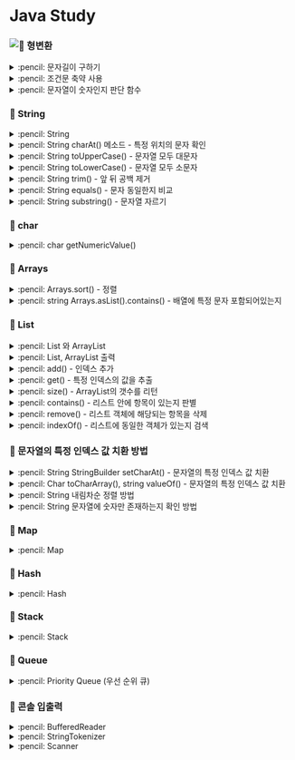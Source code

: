 # Java Study

### ![:pushpin: 형변환]()

<details>
<summary> :pencil: 문자길이 구하기  </summary>
<div markdown="1">

## int 자리수 구하기

```java
int n = 1234;
int length = (int)(Math.log10(n) + 1);

System.out.println("length: " + length);
```

## string 문자 길이 구하기

```java
String s = "abcde";

System.out.println("length: " + s.length());
```

</div>
</details>

<details>
<summary> :pencil: 조건문 축약 사용  </summary>
<div markdown="1">

## 조건문 사용하기

```java
public class EvenOrOdd {
    String evenOrOdd(int num) {
        return num % 2 == 0 ? "Even" : "Odd";
    }

    public static void main(String[] args) {
        EvenOrOdd evenOrOdd = new EvenOrOdd();

        System.out.println("결과: " + evenOrOdd.evenOrOdd(2));
        System.out.println("결과: " + evenOrOdd.evenOrOdd(3));
    }
}
```

</div>
</details>

<details>
<summary> :pencil: 문자열이 숫자인지 판단 함수  </summary>
<div markdown="1">

## 문자열이 숫자인지 판단 함수

```java
public class Example {

    public static void main(String[] args){
        System.out.println(isNumeric("1"));
        System.out.println(isNumeric("q1k"));
    }

    public static boolean isNumeric(String input){
        try{
            Integer.parseInt(input);
            return true;
        }
        catch(NumberFormatException e){
            return false;
        }
    }
}
```

</div>
</details>

### :pushpin: String

<details>
<summary> :pencil: String  </summary>
<div markdown="1">

## long 타입을 string 으로 변환

- String.valueOf()
  - 파라미터가 null 이면 문자열 null 을 만들어서 담음
- Casting
  - 대상이 null 이면 MullPointerException 발생
  - Object 값이 String 이 아니면 ClassCastException 발생
- "".toString()
  - 대상이 null 이면 NullPointerException 발생
  - Object 에 담긴 값이 String 이 아니라도 출력

### :one: 덧셈연산자

두개의 피연산자 중 어느 한쪽이라도 string 이면 연산 결과는 string 이 된다.

```java
public class StringCasting {

    public static void main(String[] args) {
        String s = "" + n;
    }
}
```

### :two: String.valueOf()

```java
public class StringCasting {

    public static void main(String[] args) {
        int num = 123;
        String strValue = String.valueOf(num);

        long num2 = 12345;
        String strValue = String.valueOf(num2); // long 을 string 으로 변환
    }
}
```

## long 을 string 으로 변환 후 뒤집기

```java
class Solution {

    public int[] solution(long n) {
        String s = String.valueOf(n);
        StringBuilder sb = new StringBuiler(s);
        sb = sb.reverse();
        String[] ss = sb.toString().split("");

        int[] answer = new int[ss.length];
        for (int i = 0; i < ss.length; i++) {
            answer[i] = Integer.parseInt(ss[i]);
        }

        return answer;
    }
}
```

</div>
</details>

<details>
<summary> :pencil: String charAt() 메소드 - 특정 위치의 문자 확인  </summary>
<div markdown="1">

## charAt()

문자열에서 특정 위치의 문자가 무엇인지 확인하는 메소드

```java
public class GetNumerValueEx {

    public static void main(String[] args) {
        String s = "Hello java";

        char ca = s.charAt(0);
        char cb = s.charAt(1);
        char cc = s.charAt(2);

        System.out.println("첫번째 문자: "+ ca);
        System.out.println("두번째 문자: "+ cb);
        System.out.println("세번째 문자: "+ cc);
    }
}
```

</div>
</details>

<details>
<summary> :pencil: String toUpperCase() - 문자열 모두 대문자  </summary>
<div markdown="1">

## toUpperCase()

대상 문자열을 모두 대문자로 변환

```java
String str1 = "hello java"

System.out.println(str1.toUpperCase());
// 출력: HELLO JAVA
```

</div>
</details>

<details>
<summary> :pencil: String toLowerCase() - 문자열 모두 소문자  </summary>
<div markdown="1">

## toLowerCase()

대상 문자열을 모두 소문자로 변환

```java
String str1 = "HELLO JAVA"

System.out.println(str1.toLowerCase());
// 출력: hello java
```

</div>
</details>

<details>
<summary> :pencil: String trim() - 앞 뒤 공백 제거  </summary>
<div markdown="1">

## trim()

대상 문자열의 앞 뒤 공백 문자를 모두 제거하여 리턴해준다.

```java
String str1 = "   공백 제거   ";

System.out.println(str1.trim());
// 출력: 공백 제거
```

</div>
</details>

<details>
<summary> :pencil: String equals() - 문자 동일한지 비교  </summary>
<div markdown="1">

## equals()

- 가지고 있는 값이 동일하면 true 출력
- == 을 사용하면 주소값을 비교

### ==

```java
Stirng str1 = "Hello";
Stirng str2 = "Hello";
Stirng str3 = new String("Hello");

System.out.println(str1 == str2); // true
System.out.println(str1 == str3); // false
```

### A.equals(B)

```java
Stirng str1 = "Hello";
Stirng str2 = "Hello";
Stirng str3 = new String("Hello");

System.out.println(str1.equals(str2)); // true
System.out.println(str1.equals(str3)); // true
```

- object 에서 사용하면 위와 같이 결과가 제대로 나오지 않는다.

</div>
</details>

<details>
<summary> :pencil: String substring() - 문자열 자르기  </summary>
<div markdown="1">

## substring()

```java
public class Test{
    public static void main(String[] args){
        String str = "ABCDEFG";

        str.substring(3); // 결과값: DEFG
        str.substring(3,5); // 결과값: DE
        str.substring(str.length()-3, str.length()); // 결과값: EFG
    }
}
```

</div>
</details>

### :pushpin: char

<details>
<summary> :pencil: char getNumericValue()  </summary>
<div markdown="1">

## getNumericValue()

```java
public class GetNumerValueEx {

    public static void main(String[] args) {
        String s = "342"

        char ca = s.charAt(0);
        char cb = s.charAt(1);
        char cc = s.charAt(2);

        int ia = Character.getNumericValue(ca);
        int ib = Character.getNumericValue(ca);
        int ic = Character.getNumericValue(ca);

        System.out.println(ia + ib + ic);
    }
}
```

</div>
</details>

### :pushpin: Arrays

<details>
<summary> :pencil: Arrays.sort() - 정렬 </summary>
<div markdown="1">

## Arrays.sort()

- java.util.Arrays 클래스
- 정렬 메소드
- Arrays 클래스는 배열의 복사, 항목 정렬, 검색과 같은 배열 조작 기능을 가지고 있음

### :one: 오름차순 정렬

```java
import java.util.Arrays;

public class Sort {
    public static void main(String[] args) {
        int arr[] = {9, 8, 47, 6, 15, 0, 90};
        Arrays.sort(arr);

        for(int i: arr) {
            System.out.println(i);
        }
    }
}
```

### :two: 내림차순 정렬

```java
import java.util.Arrays;
import java.util.Collections;

public class Sort {
    public static void main(String[] args) {
        integer arr[] = {9, 8, 47, 6, 15, 0, 90};
        Arrays.sort(arr, Collections.reverseOrder());

        for(int i: arr) {
            System.out.println(i);
        }
    }
}
```

### :three: 부분 정렬

시작 index, 끝 index를 넣어 일부분만 정렬할 수 있다.

```java
import java.util.Arrays;

public class Sort {
    public static void main(String[] args) {
        int arr[] = {9, 8, 47, 6, 15, 0, 90};
        Arrays.sort(arr, 0, 4);

        for(int i: arr) {
            System.out.println(i);
        }
    }
}
```

</div>
</details>

<details>
<summary> :pencil: string Arrays.asList().contains() - 배열에 특정 문자 포함되어있는지  </summary>
<div markdown="1">

## Arrays.asList(yourArray).contains(yourValue)

스트링 배열에서 특정 문자열이 포함되어있는지 확인하기

```java
import java.util.Arrays;

public class ContainsTest {

    public static void main(String[] args) {
        Arrays.asList("gif", "png", "jpg", "bmp").contains("exe"); // false
        Arrays.asList("gif", "png", "jpg", "bmp").contains("png"); // true
        Arrays.asList("gif", "png", "jpg", "bmp").contains("bat"); // false
    }
}
```

</div>
</details>

### :pushpin: List

<details>
<summary> :pencil: List 와 ArrayList  </summary>
<div markdown="1">

## List 와 ArrayList

- `List` = Interface
- `ArrayList` = Class <br/>
  List 와 ArrayList의 가장 큰 차이는 크기가 정해져 있지 않고 동적으로 변한다. <br/>
  예를 들어, 배열의 크기가 5라면 5개 이상의 값을 담을 수 없지만 list는 크기가 정해져있지 않아 원하는 만큼 값을 담을 수 있다. <br/>
  List 에는 ArrayList, Vector, LinkedList 등의 인터페이스를 구현한 자료형이 있다. <br/>
  즉, List 인터페이스 안에 ArrayList 클래스가 포함되어 있다.

```java
List<자료형> list = new ArraryList<>();
ArrayList<자료형> list = new ArrayList<>();
```

</div>
</details>

<details>
<summary> :pencil: List, ArrayList 출력  </summary>
<div markdown="1">

## List, ArrayList 출력

```java
public class test{
    public static void main(String[] args) {

        List<String> TestList = new ArrayList<String>();

        TestList.add("apple");
        TestList.add("ant");
        TestList.add("flower");

        /* 콘솔 출력 */
        // method 1
        for(String data: TestList){
            System.out.println(data);
        }

        // method 2
        for(for i = 0; i < TestList.size(); i++){
            System.out.println(TestList.get(i));
        }

        // method 3
        keyList.forEach(System.out::println);

        /* TestList 전체 출력 */
        System.out.println(TestList.toString());

    }
}
```

</div>
</details>

<details>
<summary> :pencil: add() - 인덱스 추가  </summary>
<div markdown="1">

## add()

```java
// List<String> pitches = new ArrayList<>();
ArrayList pitches = new ArrayList();

// 삽입할 위치 지정
pitches.add(0, "123");
```

</div>
</details>

<details>
<summary> :pencil: get() - 특정 인덱스의 값을 추출  </summary>
<div markdown="1">

## get()

```java
System.out.println(pitches.get(1));
```

</div>
</details>

<details>
<summary> :pencil: size() -  ArrayList의 갯수를 리턴  </summary>
<div markdown="1">

## size()

```java
System.out.println(pitches.size());
```

</div>
</details>

<details>
<summary> :pencil: contains() -  리스트 안에 항목이 있는지 판별  </summary>
<div markdown="1">

## contains()

```java
System.out.println(pitches.contains("123"));
// 포함된 값일 경우 true 반환
```

</div>
</details>

<details>
<summary> :pencil: remove() -  리스트 객체에 해당되는 항목을 삭제  </summary>
<div markdown="1">

## remove()

- 객체

```java
System.out.println(pitches.remove("123"));
// 삭제한 결과 true, false 를 리턴
```

- 인덱스

```java
System.out.println(pitches.remove(0));
// 삭제한 결과 삭제한 항목을 리턴
```

</div>
</details>

<details>
<summary> :pencil: indexOf() - 리스트에 동일한 객체가 있는지 검색  </summary>
<div markdown="1">

## ArrayList.indexOf()

- indexof(object o)는 인자로 객체를 받는다.
- 리스트의 안쪽부터 인자와 동일한 객체가 있는지 찾는다.
- 존재하면 그 인덱스를 리턴한다.
- 존재하지 않는다면 -1 리턴한다.

### example :one:

```java
String[] fruitsArr = {"apple", "banana", "apple", "mango"};
ArrayList<String> fruits = new ArrayList<>(Arrays.asList(fruitsArray));
System.out.println("indexOF(apple): " + fruits.indexOf("apple")); // 0
System.out.println("indexOF(kiwi): " + fruits.indexOf("kiwi")); // -1
```

### example :two:

```java
int[] arr = {1,8,5,69,75,15,10};

int cellsIndex = Arrays.asList(arr).indexOf(75);
System.out.println("searched index " + cellsIndex); // 0
```

</div>
</details>

### :pushpin: 문자열의 특정 인덱스 값 치환 방법

<details>
<summary> :pencil: String StringBuilder setCharAt() - 문자열의 특정 인덱스 값 치환  </summary>
<div markdown="1">

## setCharAt()

- 문자열의 특정 인덱스에 있는 문자를 효율적으로 교체

```java
class Solution {
    public String solution(String phone_number) {
        String answer = "";
        int length = phone_number.length();
        StringBuilder sb = new StringBuilder(phone_number);

        for(int i = 0; i < length - 4; i++){
            sb.setCharAt(i, '*');
        }
        answer = sb.toString();
        return answer;
    }
}
```

</div>
</details>

<details>
<summary> :pencil: Char toCharArray(), string valueOf() - 문자열의 특정 인덱스 값 치환  </summary>
<div markdown="1">

## 문자열의 특정 인덱스 값 치환

```java
class Main {
    public static void main(String[] args) {
        String str = "Hello World";
        char ch = "_";
        int pos = 5;

        // 주어진 문자열을 문자 array 로 치환
        char[] chars = str.toCharArray();

        // char array의 지정된 위치에 있는 문자 교체
        chars[pos] = ch;

        // 문자 array을 다시 문자열로 치환
        str = String.valueOf(chars);
    }
}
```

</div>
</details>

<details>
<summary> :pencil: String 내림차순 정렬 방법  </summary>
<div markdown="1">

## String 내림차순 정렬 방법

```java
import java.util.Arrays;

public class ReverStr {
    public String reversStr(String str){
        char[] ch = str.thCharArray();
        Arrays.sort(ch);
        return new StringBuilder(new String(ch)).reverse().toString();
    }
}
```

</div>
</details>

<details>
<summary> :pencil: String 문자열에 숫자만 존재하는지 확인 방법 </summary>
<div markdown="1">

## matches()

```java
final String REGEX = "[0-9]+";
String test = "1234";

if(test.matches(REGEX)) {
    System.out.println("숫자만 있습니다.");
}else{
    System.out.println("숫자 외에 다른 값이 존재합니다.");
}
```

</div>
</details>

### :pushpin: Map

<details>
<summary> :pencil: Map </summary>
<div markdown="1">

# 맵 (Map)

맵은 대응 관계를 쉽게 표현할 수 있게 해주는 자료형이다. 맵은 사전(dictionary)과 비슷하다.<br/>
리스트나 배열처럼 순차적으로 해당 요소 값을 구하지 않고 key를 통해 value를 얻는다. 맵(Map)의 가장 큰 특징이라면 key로 value의 값을 얻는다는 것이다. <br/>
helloWorld라는 단어를 찾기 위해 사전의 내용을 순차적으로 모두 검색하는 것이 아니라 helloWorld라는 단어가 있는 곳을 바로 확인할 수 있는 것이다.

- Map 역시 List 와 마찬가지로 인터페이스이다.
- Map 자료형: HashMap, LinkedHashMap, TreeMap 등

## HashMap

자바의 Map 중 가장 기본적인 Map이 HashMap 이다.

### put

- Map에 key, value 데이터 추가하기
- Key, Value에 String 이외의 자료형은 사용할 수 없다.

```java
import java.util HashMap;

public class Sample {
    public static void main(String[] args) {
        HashMap<String, String> map = new HashMap<>();
        map.put("people", "사람");
        map.put("soccer", "축구");
    }
}
```

### get

key에 해당하는 value 값을 얻기 위해서는 get 메서드를 사용

```java
import java.util HashMap;

public class Sample {
    public static void main(String[] args) {
        HashMap<String, String> map = new HashMap<>();
        map.put("people", "사람");
        map.put("soccer", "축구");
        System.out.println(map.get("people"));
    }
}

```

```
출력: 사람
```

### containsKey

맵(Map)에 해당 키(key)가 있는지를 조사하여 그 유무를 참, 거짓으로 리턴한다.

```java
import java.util HashMap;

public class Sample {
    public static void main(String[] args) {
        HashMap<String, String> map = new HashMap<>();
        map.put("people", "사람");
        map.put("soccer", "축구");
        System.out.println(map.containsKey("people"));
    }
}

```

```
true
```

### remove

맵(Map)의 항목을 삭제하는 메서드로 key 값에 해당되는 아이템(key, value)을 삭제한 후 그 value 값을 반환한다.

```java
import java.util HashMap;

public class Sample {
    public static void main(String[] args) {
        HashMap<String, String> map = new HashMap<>();
        map.put("people", "사람");
        map.put("soccer", "축구");
        System.out.println(map.remove("people"));
    }
}
```

```
사람
```

### size

맵(Map)의 개수를 반환한다.

```java
import java.util HashMap;

public class Sample {
    public static void main(String[] args) {
        HashMap<String, String> map = new HashMap<>();
        map.put("people", "사람");
        map.put("soccer", "축구");
        System.out.println(map.size());
    }
}
```

```
2
```

### keySet

맵(Map)의 모든 Key를 모아서 반환한다.

```java
import java.util HashMap;

public class Sample {
    public static void main(String[] args) {
        HashMap<String, String> map = new HashMap<>();
        map.put("people", "사람");
        map.put("soccer", "축구");
        System.out.println(map.keySet());
    }
}
```

```
[soccer, people]
```

keySet() 메서드는 Map의 모든 Key를 모아서 Set 자료형으로 리턴한다.
Set 자료형은 아래의 코드로 List 자료형으로 바꾸어 사용할 수도 있다.

```java
List<String> keyList = new ArrayList<>(map.keySet());
```

### getOrDefault

찾는 키가 존재한다면 찾는 키의 값을 반환하고 없다면 dafault 값을 반환하는 메서드

#### :pushpin: 사용방법

```java
getOrDefault(Object key, V DefalutValue)
```

- key: map 요소의 키이다.
- dafaultValue: 지정된 키로 매핑된 값이 없거나 null 이면 반환하는 기본 값이다.

#### :pushpin: 예제

```java
import java.util.HashMap;

public class Example {
    public static void main(String arg[]) {
        String[] abc = {"A", "B", "C", "C"};
        HashMap<String, Integer> hashmap = new HashMap<>();

        for(String key: abc) {
            hashmap.put(key, hashmap.getOrDefault(key, 0) + 1);
        }

        System.out.println("출력결과: " + hashmap);
        // 출력결과: {A=1, B=1, C=2}
    }
}
```

</div>
</details>

### :pushpin: Hash

<details>
<summary> :pencil: Hash </summary>
<div markdown="1">

## Hash?

- ArrayList 는 내부 인덱스를 이용하여 검색이 한번에 이루어지기 때문에 빠른 검색 속도를 보장하는 반면, 데이터의 추가 삭제 시 많은 데이터가 밀리거나 당겨지기 때문에 많은 시간이 소요
- LinkedList 는 추가 삭제 시 인근 노드들의 참조값만 수정해줌으로써 처리가 가능하지만 데이터를 검색할 경우, 해당 노드를 찾기 위해 처음부터 순회 검색을 해야하기 때문에 데이터의 수가 많아질수록 효율이 떨어지는 구조
- 이러한 한계를 극복하기 위해 제시된 방법 -> `Hash`
- Hash는 내부적으로 배열을 사용하여 데이터를 저장하므로 빠른 검색속도를 가짐
- 데이터 추가 삭제 시 기존 데이터를 밀어내거나 당기는 작업이 필요없도록 특별한 알고리즘을 이용하여 데이터와 연관된 고유한 숫자를 만들어 낸 뒤 이를 인덱스로 사용
- Hash가 내부적으로 사용하는 배열을 Hash Table 이라고 하며 크기에 따라 성능차이가 날 수 있음

## Hash Table?

- key-value 에서 key를 테이블에 저장할 때 key 값을 Hash Method를 이용하여 계산 수행, 그 결과값을 배열의 인덱스로 사용하여 저장하는 방식

## HashSet

- null 값 허용
- :star: 중복을 허용하지 않음

### 중복을 어떻게 제거하는가?

객체를 저장하기 전에 객체의 hashCode() 메소드를 호출해서 해시코드를 얻어 낸 후 다음 저장되어 있는 객체들의 해시 코드와 비교한 뒤 같은 해시 코드가 있다면 다시 equals() 메소드로 두 객체를 비교하여 true가 나오면 동일한 객체로 판단하고 중복 저장을 하지 않는다.

### HashSet 변수 선언

- HashSet<데이터타입> 변수명 = new HashSet<데이터타입>();

```java
HashSet<integer> set = new HashSet<Integer>();
HashSet<String> set2 = new HashSet<string>();
```

### HashSet 값 추가

- add(value) 메소드를 사용하여 값을 추가

```java
public class HashSetTest {
    public static void main(String[] args) {
        HashSet<Integer> set = new HashSet<Integer>();

        set.add(1);
        set.add(2);
        set.add(3);
        set.add(1)'
    }
}
```

### HashSet 값 삭제

- remove(value) 메소드를 사용하면 원하는 value 값만 삭제

```java
public class HashSetTest {
    public static void main(String[] args) {
        // Integer
        HashSet<Integer> set = new HashSet<Integer>();
        set.remove(1);
        set.clear();
    }
}
```

### HashSet 값 크기 구하기

- size() 메소드를 사용하여 현재 HashSet의 크기를 구할 수 있음
- 중복값이 들어오면 자동으로 제거

```java
public class HashSetTest {
    public static void main(String[] args) {
        // Integer
        HashSet<Integer> set = new HashSet<Integer>();
        set.add(1);
        set.add(2);
        set.add(3);
        set.add(1);
        System.out.println("set의 크기: " + set.size()); // 출력: 3
    }
}
```

### HashSet 데이터 출력하기

- 하나의 객체를 가져오고 싶을 경우 Iterator를 사용하여 가져올 수 있음

```java
public class HashSetTest {
    public static void main(String[] args) {
        // Integer
        HashSet<Integer> set = new HashSet<Integer>();
        set.add(1);
        set.add(2);
        set.add(3);
        set.add(1);
        System.out.println("set의 크기: " + set.size()); // 출력: 3

        // Integer 출력
        Iterator iter = set.iterator();
        while(iter.hasNext()) {
            System.out.print(ler.next() + " " );
        }
    }
}
```

### HashSet 검색하기

- 내부의 원하는 값을 검색할 경우 contains(value) 메소드를 사용

```java
public class HashSetTest {
    public static void main(String[] args) {
        // Integer
        HashSet<Integer> set = new HashSet<Integer>();
        set.add(1);
        set.add(2);
        set.add(3);
        set.add(1);
        System.out.println("1이 있는가: " + set.contains(1)); // 출력: true


        }
    }
}
```

</div>
</details>

### :pushpin: Stack

<details>
<summary> :pencil: Stack </summary>
<div markdown="1">

## Stack 선언

```java
import java.util.Stack;

Stack<Integer> stack = new Stack<>();
Stack<String> stack = new Stack<>();
Stack<Character> stack = new Stack<>();
```

## Stack 값 추가

```java
Stack<Integer> stack = new Stack<>();
stack.push(1); // 1 추가
stack.push(2); // 2 추가
```

## Stack 값 삭제

```java
Stack<Integer> stack = new Stack<>();
stack.push(1);
stack.push(2);
stack.pop(); // stack 값 제거 - 2 제거
stack.clear(); // stack의 전체 값 제거(초기화)
```

## Stack 가장 상단 값 출력

```java
Stack<Integer> stack = new Stack<>();
stack.push(1);
stack.push(2);
stack.peek(); // stack의 가장 상단 값 출력 - 2 출력
```

## Stack 기타 메서드

```java
Stack<Integer> stack = new Stack<>();
stack.push(1);
stack.push(2);
stack.size(); // stack의 크기 출력:2
stack.empty(); // stack이 비어있는지 check (비어있다며 true)
stack.contains(1); // stack에 1이 있는지 check (있다면 true)
```

</div>
</details>

### :pushpin: Queue

<details>
<summary> :pencil: Priority Queue (우선 순위 큐) </summary>
<div markdown="1">

## Priority Queue

- FIFO(First In First Out) 구조
- 데이터가 들어온 순서대로 데이터가 나가는 것이 아닌, 우선순위를 먼저 결정하고 그 우선순위가 높은 데이터가 먼저 나가는 자료구조
- priority queue를 사용하기 위해서는 우선순위 큐에 저장할 객체는 필수적으로 Comparable Interface를 구현해야함
- priority queue는 Heap을 이용하여 구현하는 것이 일반적

### 특징

1. 높은 우선순위의 요소를 먼저 꺼내서 처리하는 구조
2. 내부 요소는 힙으로 구성되어 이진트리 구조
3. 힙으로 구성되므로 시간복잡도는 O(NLogN)
4. 우선순위를 중요시해야하는 상황에서 주로 사용

### 선언

```java
import java.util.PriorityQueue;
import java.util.Collections;

// 낮은 숫자가 우선 순위인 int 형 우선 순위 큐 선언
PriorityQueue<Integer> priorityQueueLowest = new PriorityQueue<>();

//높은 숫자가 우선 순위인 int 형 우선순위 큐 선언
PriorityQueue<Integer> priorityQueueHighest = new PriorityQueue<>(Collections.reverseOrder());
```

### add

```java
priorityQueueLowest.add(1);
priorityQueueLowest.add(10);
priorityQueueLowest.offer(100);

priorityQueueHighest.add(1);
priorityQueueHighest.add(10);
priorityQueueHighest.offer(100);
```

### poll, remove, peek, element, clear

```java
// 첫번째 값을 반환하고 제거, 비어있다면 null
priorityQueueLowest.poll();

// 첫번째 값을 제거, 비어있다면 예외 발생
priorityQueueLowest.remove();

// 첫번째 값을 반환만 하고 제거하지 않음
// 큐가 비어있다면 null 반환
priorityQueueLowest.peek();

// 첫번째 값을 반환만 하고 제거하지 않음
// 큐가 비어있다면 예외 발생
priorityQueueLowest.element();

// 초기화
priorityQueueLowest.clear();


```

</div>
</details>

### :pushpin: 콘솔 입출력

<details>
<summary> :pencil: BufferedReader </summary>
<div markdown="1">

## BufferedReader

사용자가 엔터키를 입력할 때 까지 사용자의 입력을 받을 수 있다.

```java
import java.io.IOException;
import java.io.BufferedReader;
import java.io.InputStreamReader;

public class Sample {
    public static void main(String[] args) throws IOException {
        BufferedReader br = new BufferedReader(new InputStreamReader(System.in));

        String str = br.readLine();

        System.out.println(str);
    }
}
```

```
입력: Hello World!
출력: Hello World!
```

</div>
</details>

<details>
<summary> :pencil: StringTokenizer </summary>
<div markdown="1">

## StringTokenizer

StringTokenizer 클래스는 문자열을 지정한 구분자로 문자열을 쪼개주는 클래스이다.
그렇게 쪼개어진 문자열을 우리는 토큰(token)이라고 부른다.

### 라이브러리

```java
import java.util.StringTokenizer;
```

### 생성자

생성자로는 3가지 방식이 있음

#### :one: StringTokenizer st = new StringTokenizer(문자열);

띄어쓰기 기준으로 문자열 분리

```java
import java.util.StringTokenizer;
public class Example {
    public static void main(String[] args) {
        String str = "hello world! Dain-k blog!"
        StringTokenizer st = new StringTokenizer(str);

        System.out.println(st.nextToken()); // hello
        System.out.println(st.nextToken()); // world!
        System.out.println(st.nextToken()); // Dain-k
        System.out.println(st.nextToken()); // blog!
    }
}
```

#### :two: StringTokenizer st = new StringTokenizer(문자열, 구분자);

구분자를 기준으로 문자열 분리

```java
import java.util.StringTokenizer;

public class Example {
    public static void main(String[] args) {
        String str = "문!자!열";
        StringTokenizer st = new StringTokenizer(str, "!", true);

        int i = 1;
        while(st.hasMoreTokens()){ // 다음 토큰이 있다면
            System.out.println((i++) + "번째 토큰: " + st.nextToken());
        }
    }
}
```

#### :three: StringTokenizer st = new StringTokenizer(문자열, 구분자, true/ false);

구분자를 기준으로 문자열을 분리할 때 구분자도 토큰을 넣을지 (true) 구분자는 분리된 문자열 토큰에 포함 안시킬지(false) (디폴트는 false)

```java

```

</div>
</details>

<details>
<summary> :pencil: Scanner </summary>
<div markdown="1">

## Scanner

```java
import java.util.Scanner;

public class Sample {
    public static void main(String[] args) {
        Scanner sc = new Scanner(System.in);
        System.out.println(sc.next());
    }
}
```

</div>
</details>
